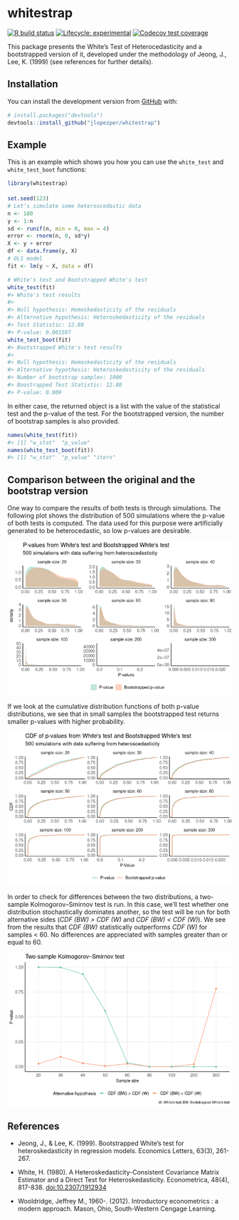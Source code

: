 
# whitestrap

<!-- badges: start -->

[![R build
status](https://github.com/jlopezper/whitestrap/workflows/R-CMD-check/badge.svg)](https://github.com/jlopezper/whitestrap/actions)
[![Lifecycle:
experimental](https://img.shields.io/badge/lifecycle-experimental-orange.svg)](https://www.tidyverse.org/lifecycle/#experimental)
[![Codecov test
coverage](https://codecov.io/gh/jlopezper/whitestrap/branch/master/graph/badge.svg)](https://codecov.io/gh/jlopezper/whitestrap?branch=master)
<!-- badges: end -->

This package presents the White’s Test of Heterocedasticity and a
bootstrapped version of it, developed under the methodology of Jeong,
J., Lee, K. (1999) (see references for further details).

## Installation

You can install the development version from
[GitHub](https://github.com/) with:

``` r
# install.packages("devtools")
devtools::install_github("jlopezper/whitestrap")
```

## Example

This is an example which shows you how you can use the `white_test` and
`white_test_boot` functions:

``` r
library(whitestrap)

set.seed(123)
# Let's simulate some heteroscedastic data
n <- 100
y <- 1:n
sd <- runif(n, min = 0, max = 4)
error <- rnorm(n, 0, sd*y)
X <- y + error
df <- data.frame(y, X)
# OLS model
fit <- lm(y ~ X, data = df)
```

``` r
# White's test and Bootstrapped White's test
white_test(fit)
#> White's test results
#> 
#> Null hypothesis: Homoskedasticity of the residuals
#> Alternative hypothesis: Heteroskedasticity of the residuals
#> Test Statistic: 12.88
#> P-value: 0.001597
white_test_boot(fit)
#> Bootstrapped White's test results
#> 
#> Null hypothesis: Homoskedasticity of the residuals
#> Alternative hypothesis: Heteroskedasticity of the residuals
#> Number of bootstrap samples: 1000
#> Boostrapped Test Statistic: 12.88
#> P-value: 0.009
```

In either case, the returned object is a list with the value of the
statistical test and the p-value of the test. For the bootstrapped
version, the number of bootstrap samples is also provided.

``` r
names(white_test(fit))
#> [1] "w_stat"  "p_value"
names(white_test_boot(fit))
#> [1] "w_stat"  "p_value" "iters"
```

## Comparison between the original and the bootstrap version

One way to compare the results of both tests is through simulations. The
following plot shows the distribution of 500 simulations where the
p-value of both tests is computed. The data used for this purpose were
artificially generated to be heterocedastic, so low p-values are
desirable.

![](man/figures/README-unnamed-chunk-5-1.png)<!-- -->

If we look at the cumulative distribution functions of both p-value
distributions, we see that in small samples the bootstrapped test
returns smaller p-values with higher probability.

![](man/figures/README-unnamed-chunk-6-1.png)<!-- -->

In order to check for differences between the two distributions, a
two-sample Kolmogorov–Smirnov test is run. In this case, we’ll test
whether one distribution stochastically dominates another, so the test
will be run for both alternative sides (*CDF (BW) \> CDF (W)* and *CDF
(BW) \< CDF (W)*). We see from the results that *CDF (BW)* statistically
outperforms *CDF (W)* for samples \< 60. No differences are appreciated
with samples greater than or equal to 60.

![](man/figures/README-unnamed-chunk-7-1.png)<!-- -->

## References

  - Jeong, J., & Lee, K. (1999). Bootstrapped White’s test for
    heteroskedasticity in regression models. Economics Letters, 63(3),
    261-267.

  - White, H. (1980). A Heteroskedasticity-Consistent Covariance Matrix
    Estimator and a Direct Test for Heteroskedasticity. Econometrica,
    48(4), 817-838. <doi:10.2307/1912934>

  - Wooldridge, Jeffrey M., 1960-. (2012). Introductory econometrics : a
    modern approach. Mason, Ohio, South-Western Cengage Learning.
